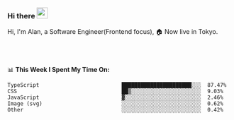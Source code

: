 ### Hi there <img src="https://media.giphy.com/media/hvRJCLFzcasrR4ia7z/giphy.gif" width="25px">

<!-- ![visitors](https://visitor-badge.glitch.me/badge?page_id=dislfyer.dislfyer) -->

Hi, I'm Alan, a Software Engineer(Frontend focus), 🏠 Now live in Tokyo.

<br/>
<br/>

📊 **This Week I Spent My Time On:**


<!--START_SECTION:waka-->

```text
TypeScript                          ██████████████████████░░░  87.47%
CSS                                 ██▒░░░░░░░░░░░░░░░░░░░░░░  9.03%
JavaScript                          ▓░░░░░░░░░░░░░░░░░░░░░░░░  2.46%
Image (svg)                         ░░░░░░░░░░░░░░░░░░░░░░░░░  0.62%
Other                               ░░░░░░░░░░░░░░░░░░░░░░░░░  0.42%
```

<!--END_SECTION:waka-->

<!--
**About Me:**
 -->
